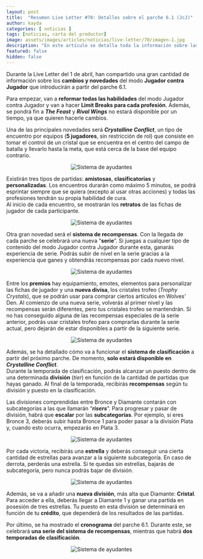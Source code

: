```yaml
---
layout: post
title:  "Resumen Live Letter #70: Detalles sobre el parche 6.1 (JcJ)"
author: kayda
categories: [ noticias ]
tags: [noticias, carta del productor]
image: assets/images/articles/noticias/live-letter/70/imagen-1.jpg
description: "En este artículo se detalla toda la información sobre las novedades del modo Jugador contra Jugador que han compartido durante la Live Letter del 1 de abril."
featured: false
hidden: false
---
```


Durante la Live Letter del 1 de abril, han compartido una gran cantidad de información sobre los **cambios y novedades** del modo **Jugador contra Jugador** que introducirán a partir del parche 6.1.

Para empezar, van a **reformar todas las habilidades** del modo Jugador contra Jugador y van a hacer **Limit Breaks para cada profesión**. Además, se pondrá fin a ***The Feast*** y ***Rival Wings*** no estará disponible por un tiempo, ya que quieren hacerle cambios.

Una de las principales novedades será ***Crystalline Conflict***, un tipo de encuentro por equipos (**5 jugadores**, sin restricción de rol) que consiste en tomar el control de un cristal que se encuentra en el centro del campo de batalla y llevarlo hasta la meta, que está cerca de la base del equipo contrario.

<p align="center">
    <img src="{{ site.baseurl }}/assets/images/articles/noticias/live-letter/70/pvp/imagen-2.jpg" alt="Sistema de ayudantes"/>
</p>

Existirán tres tipos de partidas: **amistosas**, **clasificatorias** y **personalizadas**. Los encuentros durarán como máximo 5 minutos, se podrá esprintar siempre que se quiera (excepto al usar otras acciones) y todas las profesiones tendrán su propia habilidad de cura.<br/>
Al inicio de cada encuentro, se mostrarán los **retratos** de las fichas de jugador de cada participante.

<p align="center">
    <img src="{{ site.baseurl }}/assets/images/articles/noticias/live-letter/70/pvp/imagen-3.jpg" alt="Sistema de ayudantes"/>
</p>

Otra gran novedad será el **sistema de recompensas**. Con la llegada de cada parche se celebrará una nueva “**serie**”. Si juegas a cualquier tipo de contenido del modo Jugador contra Jugador durante esta, ganarás experiencia de serie. Podrás subir de nivel en la serie gracias a la experiencia que ganes y obtendrás recompensas por cada nuevo nivel.

<p align="center">
    <img src="{{ site.baseurl }}/assets/images/articles/noticias/live-letter/70/pvp/imagen-4.jpg" alt="Sistema de ayudantes"/>
</p>

Entre los **premios** hay equipamiento, emotes, elementos para personalizar las fichas de jugador y una **nueva divisa**, los cristales trofeo (*Trophy Crystals*), que se podrán usar para comprar ciertos artículos en Wolves’ Den. Al comienzo de una nueva serie, volverás al primer nivel y las recompensas serán diferentes, pero tus cristales trofeo se mantendrán. Si no has conseguido alguna de las recompensas especiales de la serie anterior, podrás usar cristales trofeo para comprarlas durante la serie actual, pero dejarán de estar disponibles a partir de la siguiente serie.


<p align="center">
    <img src="{{ site.baseurl }}/assets/images/articles/noticias/live-letter/70/pvp/imagen-5.jpg" alt="Sistema de ayudantes"/>
</p>

Además, se ha detallado cómo va a funcionar el **sistema de clasificación** a partir del próximo parche. De momento, **solo estará disponible en *Crystalline Conflict***.<br/>
Durante la temporada de clasificación, podrás alcanzar un puesto dentro de una determinada **división** (*tier*) en función de la cantidad de partidas que hayas ganado. Al final de la temporada, recibirás **recompensas** según tu división y puesto en la clasificación.

Las divisiones comprendidas entre Bronce y Diamante contarán con subcategorías a las que llamarán “***risers***”. Para progresar y pasar de división, habrá que **escalar** por las **subcategorías**. Por ejemplo, si eres Bronce 3, deberás subir hasta Bronce 1 para poder pasar a la división Plata y, cuando esto ocurra, empezarás en Plata 3.

<p align="center">
    <img src="{{ site.baseurl }}/assets/images/articles/noticias/live-letter/70/pvp/imagen-6.jpg" alt="Sistema de ayudantes"/>
</p>

Por cada victoria, recibirás una **estrella** y deberás conseguir una cierta cantidad de estrellas para avanzar a la siguiente subcategoría. En caso de derrota, perderás una estrella. Si te quedas sin estrellas, bajarás de subcategoría, pero nunca podrás bajar de división.

<p align="center">
    <img src="{{ site.baseurl }}/assets/images/articles/noticias/live-letter/70/pvp/imagen-7.jpg" alt="Sistema de ayudantes"/>
</p>

Además, se va a añadir una **nueva división**, más alta que Diamante: **Cristal**. Para acceder a ella, deberás llegar a Diamante 1 y ganar una partida en posesión de tres estrellas. Tu puesto en esta división se determinará en función de tu **crédito**, que dependerá de los resultados de las partidas.

Por último, se ha mostrado el **cronograma** del parche 6.1. Durante este, se celebrará **una serie del sistema de recompensas**, mientras que habrá **dos temporadas de clasificación**.

<p align="center">
    <img src="{{ site.baseurl }}/assets/images/articles/noticias/live-letter/70/pvp/imagen-8.jpg" alt="Sistema de ayudantes"/>
</p>